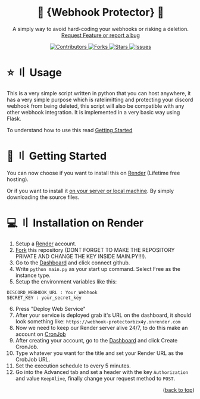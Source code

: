 
<a id="readme-top"></a>



<br />
<div align="center">
  <h1 align="center">🔐 {Webhook Protector} 🔐</h3>

  <p align="center">
    A simply way to avoid hard-coding your webhooks or risking a deletion.
    <br />
    <a href="https://github.com/yTax/webhook-protector/issues/new">Request Feature or report a bug</a>
  </p>
</div>
<div align="center">
    <a href="https://github.com/yTax/webhook-protector/graphs/contributors">
        <img src="https://img.shields.io/github/contributors/yTax/webhook-protector?style=flat-square" alt="Contributors" />
    </a>
    <a href="https://github.com/yTax/webhook-protector/network/members">
        <img src="https://img.shields.io/github/forks/yTax/webhook-protector?style=flat-square" alt="Forks" />
    </a>
    <a href="https://github.com/yTax/webhook-protector/stargazers">
        <img src="https://img.shields.io/github/stars/yTax/webhook-protector?style=flat-square" alt="Stars" />
    </a>
    <a href="https://github.com/yTax/webhook-protector/issues">
        <img src="https://img.shields.io/github/issues/yTax/webhook-protector?style=flat-square" alt="Issues" />
    </a>
</div>

    
    



# ⭐ 〢 Usage

This is a very simple script written in python that you can host anywhere, it has a very simple purpose which is ratelimitting and protecting your discord webhook from being deleted, this script will also be compatible with any other webhook integration.
It is implemented in a very basic way using Flask.  

To understand how to use this read [Getting Started](#-〢-getting-started)


# 🚀 〢 Getting Started

You can now choose if you want to install this on [Render](#-〢-installation-on-render) (Lifetime free hosting).

Or if you want to install it [on your server or local machine](#Installation-Local). By simply downloading the source files.


# 💻 〢 Installation on Render

1. Setup a [Render](https://dashboard.render.com/register) account.
2. [Fork](https://github.com/yTax/webhook-protector/fork) this repository (DONT FORGET TO MAKE THE REPOSITORY PRIVATE AND CHANGE THE KEY INSIDE MAIN.PY!!!).
3. Go to the [Dashboard](https://dashboard.render.com/select-repo?type=web) and click connect github.
4. Write `python main.py` as your start up command. Select Free as the instance type.
5. Setup the environment variables like this:
```
DISCORD_WEBHOOK_URL : Your_Webhook
SECRET_KEY : your_secret_key
```
6. Press "Deploy Web Service"
7. After your service is deployed grab it's URL on the dashboard, it should look something like: `https://webhook-protectorbzx4y.onrender.com`
7. Now we need to keep our Render server alive 24/7, to do this make an account on [CronJob](https://console.cron-job.org/signup)
8. After creating your account, go to the [Dashboard](https://console.cron-job.org/dashboard) and click Create CronJob.
9. Type whatever you want for the title and set your Render URL as the CrobJob URL.
10. Set the execution schedule to every 5 minutes.
11. Go into the Advanced tab and set a header with the key `Authorization` and value `KeepAlive`, finally change your request method to `POST`.

<p align="right">(<a href="#readme-top">back to top</a>)</p>

